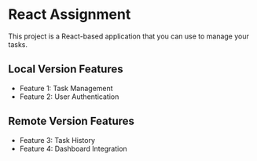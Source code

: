 # React Assignment

This project is a React-based application that you can use to manage your tasks.

## Local Version Features
- Feature 1: Task Management
- Feature 2: User Authentication

## Remote Version Features
- Feature 3: Task History
- Feature 4: Dashboard Integration
